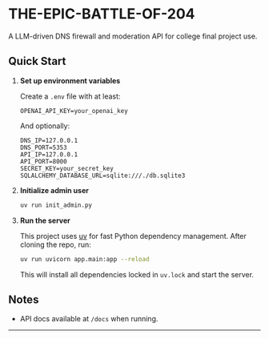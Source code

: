 # THE-EPIC-BATTLE-OF-204

A LLM-driven DNS firewall and moderation API for college final project use.

## Quick Start

1. **Set up environment variables**

    Create a `.env` file with at least:

    ```env
    OPENAI_API_KEY=your_openai_key
    ```

    And optionally:

    ```env
    DNS_IP=127.0.0.1
    DNS_PORT=5353
    API_IP=127.0.0.1
    API_PORT=8000
    SECRET_KEY=your_secret_key
    SQLALCHEMY_DATABASE_URL=sqlite:///./db.sqlite3
    ```

1. **Initialize admin user**

    ```sh
    uv run init_admin.py
    ```

1. **Run the server**

    This project uses [uv](https://github.com/astral-sh/uv) for fast Python dependency management. After cloning the repo, run:

    ```sh
    uv run uvicorn app.main:app --reload
    ```

    This will install all dependencies locked in `uv.lock` and start the server.

## Notes

- API docs available at `/docs` when running.

---
